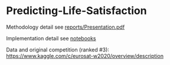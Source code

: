 Predicting-Life-Satisfaction
==============================

Methodology detail see [reports/Presentation.pdf](./reports/Presentation.pdf)

Implementation detail see [notebooks](./notebooks/)

Data and original competition (ranked #3): https://www.kaggle.com/c/eurosat-w2020/overview/description

